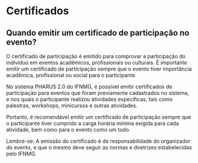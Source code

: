 # Certificados

## Quando emitir um certificado de participação no evento?

O certificado de participação é emitido para comprovar a participação do indivíduo em eventos acadêmicos, profissionais ou culturais. É importante emitir um certificado de participação sempre que o evento tiver importância acadêmica, profissional ou social para o participante.

No sistema PHARUS 2.0 do IFNMG, é possível emitir certificados de participação para eventos que foram previamente cadastrados no sistema, e nos quais o participante realizou atividades específicas, tais como palestras, workshops, minicursos e outras atividades.

Portanto, é recomendável emitir um certificado de participação sempre que o participante tiver cumprido a carga horária mínima exigida para cada atividade, bem como para o evento como um todo.

Lembre-se: A emissão do certificado é de responsabilidade do organizador do evento, e que o mesmo deve seguir as normas e diretrizes estabelecidas pelo IFNMG.